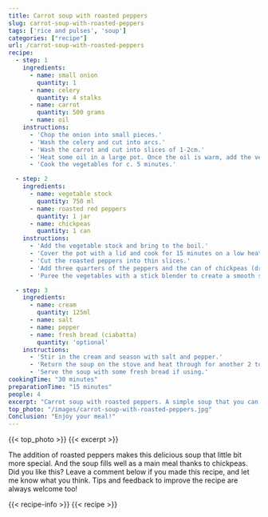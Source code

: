 ```yaml
---
title: Carrot soup with roasted peppers
slug: carrot-soup-with-roasted-peppers
tags: ['rice and pulses', 'soup']
categories: ["recipe"]
url: /carrot-soup-with-roasted-peppers
recipe:
  - step: 1
    ingredients:
      - name: small onion
        quantity: 1
      - name: celery
        quantity: 4 stalks
      - name: carrot
        quantity: 500 grams
      - name: oil
    instructions:
      - 'Chop the onion into small pieces.'
      - 'Wash the celery and cut into arcs.'
      - 'Wash the carrot and cut into slices of 1-2cm.'
      - 'Heat some oil in a large pot. Once the oil is warm, add the vegetables.'
      - 'Cook the vegetables for c. 5 minutes.'

  - step: 2
    ingredients:
      - name: vegetable stock
        quantity: 750 ml
      - name: roasted red peppers
        quantity: 1 jar
      - name: chickpeas
        quantity: 1 can
    instructions:
      - 'Add the vegetable stock and bring to the boil.'
      - 'Cover the pot with a lid and cook for 15 minutes on a low heat.'
      - 'Cut the roasted peppers into thin slices.'
      - 'Add three quarters of the peppers and the can of chickpeas (drained) to the vegetables. Remove from the heat.'
      - 'Puree the vegetables with a stick blender to create a smooth soup.'

  - step: 3
    ingredients: 
      - name: cream
        quantity: 125ml
      - name: salt
      - name: pepper
      - name: fresh bread (ciabatta)
        quantity: 'optional'
    instructions:
      - 'Stir in the cream and season with salt and pepper.'
      - 'Return the soup on the stove and heat through for another 2 to 3 minutes.'
      - 'Serve the soup with some fresh bread if using.'
cookingTime: "30 minutes"
preparationTime: "15 minutes"
people: 4
excerpt: "Carrot soup with roasted peppers. A simple soup that you can make with all types of vegetables. "
top_photo: "/images/carrot-soup-with-roasted-peppers.jpg"
Conclusion: "Enjoy your meal!"
---
```

{{< top_photo >}}
{{< excerpt >}}
<!--more-->

The addition of roasted peppers makes this delicious soup that little bit more special. And the soup fills well as a main meal thanks to chickpeas. Did you like this? Leave a comment below if you made this recipe, and let me know what you think. Tips and feedback to improve the recipe are always welcome too!

{{< recipe-info >}}
{{< recipe >}}